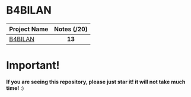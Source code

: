 # B4BILAN

| Project Name                                                                                                      |Notes (/20)|
| -------------------------------------------------------------------------------------------------------------------- |:------:|
| [B4BILAN](https://github.com/Paul-Marie/Epitech-Survival-Kit/tree/master/Professional-writing/Projects/B4BILAN)      | **13**  |

# Important!
**If you are seeing this repository, please just star it! it will not take much time!** :)
